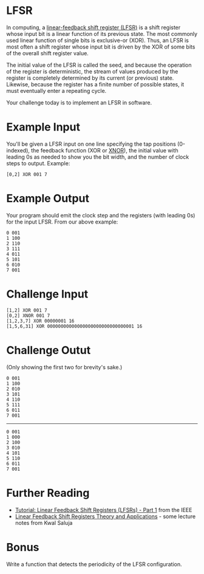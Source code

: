 # LFSR

In computing, a [linear-feedback shift register (LFSR)](https://en.wikipedia.org/wiki/Linear-feedback_shift_register) is a shift register whose input bit is a linear function of its previous state. The most commonly used linear function of single bits is exclusive-or (XOR). Thus, an LFSR is most often a shift register whose input bit is driven by the XOR of some bits of the overall shift register value.

The initial value of the LFSR is called the seed, and because the operation of the register is deterministic, the stream of values produced by the register is completely determined by its current (or previous) state. Likewise, because the register has a finite number of possible states, it must eventually enter a repeating cycle.

Your challenge today is to implement an LFSR in software. 

# Example Input

You'll be given a LFSR input on one line specifying the tap positions (0-indexed), the feedback function (XOR or [XNOR](https://en.wikipedia.org/wiki/XNOR_gate)), the initial value with leading 0s as needed to show you the bit width, and the number of clock steps to output. Example:

    [0,2] XOR 001 7

# Example Output

Your program should emit the clock step and the registers (with leading 0s) for the input LFSR. From our above example:

    0 001
    1 100
    2 110 
    3 111
    4 011
    5 101
    6 010
    7 001

# Challenge Input

    [1,2] XOR 001 7
    [0,2] XNOR 001 7
    [1,2,3,7] XOR 00000001 16
    [1,5,6,31] XOR 00000000000000000000000000000001 16

# Challenge Outut

(Only showing the first two for brevity's sake.)

    0 001
    1 100 
    2 010
    3 101
    4 110
    5 111
    6 011
    7 001

----

    0 001
    1 000
    2 100
    3 010
    4 101
    5 110
    6 011
    7 001 

# Further Reading

- [Tutorial: Linear Feedback Shift Registers (LFSRs) - Part 1](https://www.eetimes.com/document.asp?doc_id=1274550) from the IEEE
- [Linear Feedback Shift Registers Theory and Applications](http://homepages.cae.wisc.edu/~ece553/handouts/LFSR-notes.PDF) - some lecture notes from Kwal Saluja

# Bonus

Write a function that detects the periodicity of the LFSR configuration.